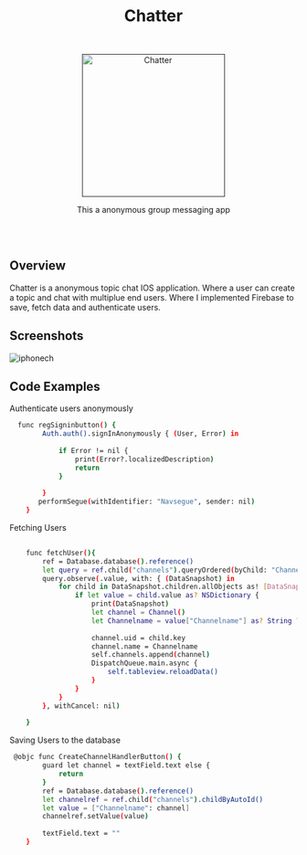 <h1 align="center"> Chatter </h1> <br>

<p align="center">
  <a href="">
    <img alt="Chatter" title="Chatter" src="https://user-images.githubusercontent.com/16025198/38326439-d1b09f3a-3813-11e8-8971-a4cafa82bd22.png" width="250">
  </a>
</p>
<p align="center">This a anonymous group messaging app</p>
<br>
<br>

## Overview
Chatter is a anonymous topic chat IOS application. Where a user can create a topic and chat with multiplue end users. Where I implemented Firebase to save, fetch data and authenticate users.

## Screenshots
![iphonech](https://user-images.githubusercontent.com/16025198/38756356-35d02628-3f37-11e8-821a-479b989af916.png)


## Code Examples
Authenticate users anonymously
```bash
  func regSigninbutton() {
        Auth.auth().signInAnonymously { (User, Error) in
            
            if Error != nil {
                print(Error?.localizedDescription)
                return
            }
          
        }
       performSegue(withIdentifier: "Navsegue", sender: nil)
    }
```
Fetching Users
```bash
 
    func fetchUser(){
        ref = Database.database().reference()
        let query = ref.child("channels").queryOrdered(byChild: "Channelname")
        query.observe(.value, with: { (DataSnapshot) in
            for child in DataSnapshot.children.allObjects as! [DataSnapshot]{
                if let value = child.value as? NSDictionary {
                    print(DataSnapshot)
                    let channel = Channel()
                    let Channelname = value["Channelname"] as? String ?? "Channel name not found"
                    
                    channel.uid = child.key
                    channel.name = Channelname
                    self.channels.append(channel)
                    DispatchQueue.main.async {
                        self.tableview.reloadData()
                    }
                }
            }
        }, withCancel: nil)
        
    }
```
Saving Users to the database
```bash
 @objc func CreateChannelHandlerButton() {
        guard let channel = textField.text else {
            return
        }
        ref = Database.database().reference()
        let channelref = ref.child("channels").childByAutoId()
        let value = ["Channelname": channel]
        channelref.setValue(value)
        
        textField.text = ""
    }
```
